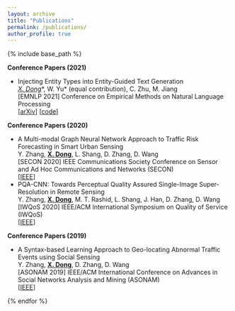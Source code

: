 ```yaml
---
layout: archive
title: "Publications"
permalink: /publications/
author_profile: true
---
```

{% include base_path %}

**Conference Papers (2021)**

* Injecting Entity Types into Entity-Guided Text Generation <br>
  **<u>X. Dong*</u>**, W. Yu* (equal contribution), C. Zhu, M. Jiang <br>
  [EMNLP 2021] Conference on Empirical Methods on Natural Language Processing <br>
  \[[arXiv](https://arxiv.org/abs/2009.13401)\] \[[code](https://github.com/wyu97/InjType)\]

**Conference Papers (2020)**

* A Multi-modal Graph Neural Network Approach to Traffic Risk Forecasting in Smart Urban Sensing <br>
  Y. Zhang, **<u>X. Dong</u>**, L. Shang, D. Zhang, D. Wang <br>
  [SECON 2020] IEEE Communications Society Conference on Sensor and Ad Hoc Communications and Networks (SECON) <br>
  \[[IEEE](https://ieeexplore.ieee.org/abstract/document/9158447)\]
* PQA-CNN: Towards Perceptual Quality Assured Single-Image Super-Resolution in Remote Sensing <br>
  Y. Zhang, **<u>X. Dong</u>**, M. T. Rashid, L. Shang, J. Han, D. Zhang, D. Wang <br>
  [IWQoS 2020] IEEE/ACM International Symposium on Quality of Service (IWQoS) <br>
  \[[IEEE](https://ieeexplore.ieee.org/abstract/document/9212942)\]
  
**Conference Papers (2019)**

* A Syntax-based Learning Approach to Geo-locating Abnormal Traffic Events using Social Sensing <br>
  Y. Zhang, **<u>X. Dong</u>**, D. Zhang, D. Wang <br>
  [ASONAM 2019] IEEE/ACM International Conference on Advances in Social Networks Analysis and Mining (ASONAM) <br>
  \[[IEEE](https://ieeexplore.ieee.org/abstract/document/9073467)\]
  
{% endfor %}
